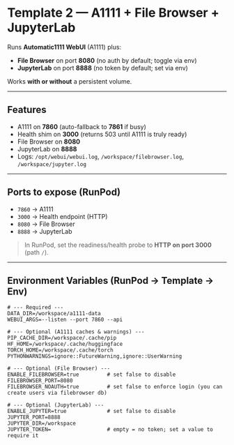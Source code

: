 # Template 2 — A1111 + File Browser + JupyterLab

Runs **Automatic1111 WebUI** (A1111) plus:
- **File Browser** on port **8080** (no auth by default; toggle via env)
- **JupyterLab** on port **8888** (no token by default; set via env)

Works **with or without** a persistent volume.

---

## Features
- A1111 on **7860** (auto-fallback to **7861** if busy)
- Health shim on **3000** (returns 503 until A1111 is truly ready)
- File Browser on **8080**
- JupyterLab on **8888**
- Logs: `/opt/webui/webui.log`, `/workspace/filebrowser.log`, `/workspace/jupyter.log`

---

## Ports to expose (RunPod)
- `7860` → A1111  
- `3000` → Health endpoint (HTTP)  
- `8080` → File Browser  
- `8888` → JupyterLab

> In RunPod, set the readiness/health probe to **HTTP on port 3000** (path `/`).  

---

## Environment Variables (RunPod → Template → Env)

```env
# --- Required ---
DATA_DIR=/workspace/a1111-data
WEBUI_ARGS=--listen --port 7860 --api

# --- Optional (A1111 caches & warnings) ---
PIP_CACHE_DIR=/workspace/.cache/pip
HF_HOME=/workspace/.cache/huggingface
TORCH_HOME=/workspace/.cache/torch
PYTHONWARNINGS=ignore::FutureWarning,ignore::UserWarning

# --- Optional (File Browser) ---
ENABLE_FILEBROWSER=true         # set false to disable
FILEBROWSER_PORT=8080
FILEBROWSER_NOAUTH=true         # set false to enforce login (you can create users via filebrowser db)

# --- Optional (JupyterLab) ---
ENABLE_JUPYTER=true             # set false to disable
JUPYTER_PORT=8888
JUPYTER_DIR=/workspace
JUPYTER_TOKEN=                  # empty = no token; set a value to require it

